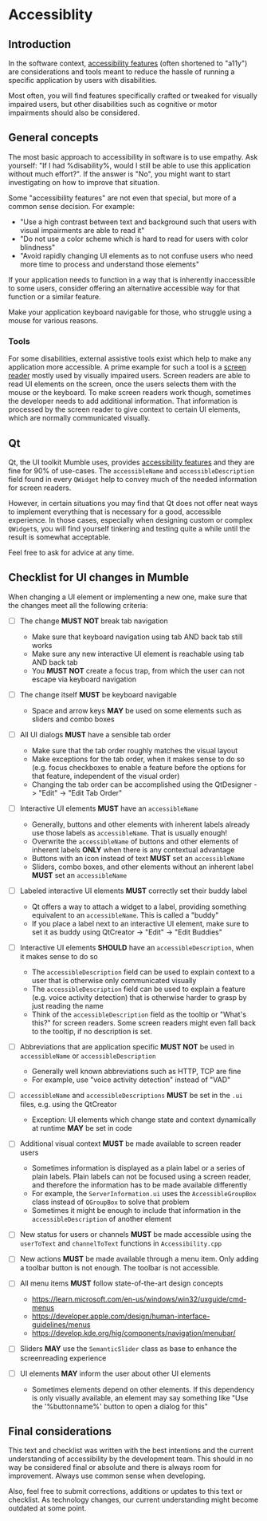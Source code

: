 # Accessiblity

## Introduction

In the software context, [accessibility features](https://en.wikipedia.org/wiki/Computer_accessibility)
(often shortened to "a11y") are considerations and tools meant to reduce the hassle of running
a specific application by users with disabilities.

Most often, you will find features specifically crafted or tweaked for visually impaired users,
but other disabilities such as cognitive or motor impairments should also be considered.

## General concepts

The most basic approach to accessibility in software is to use empathy. Ask yourself: "If I had
%disability%, would I still be able to use this application without much effort?". If the
answer is "No", you might want to start investigating on how to improve that situation.

Some "accessibility features" are not even that special, but more of a common sense decision. For example:

* "Use a high contrast between text and background such that users with visual impairments are able to read it"
* "Do not use a color scheme which is hard to read for users with color blindness"
* "Avoid rapidly changing UI elements as to not confuse users who need more time to process and understand those elements"

If your application needs to function in a way that is inherently inaccessible to some users,
consider offering an alternative accessible way for that function or a similar feature.

Make your application keyboard navigable for those, who struggle using a mouse for
various reasons.

### Tools

For some disabilities, external assistive tools exist which help to make any application more
accessible. A prime example for such a tool is a [screen reader](https://en.wikipedia.org/wiki/Screenreader)
mostly used by visually impaired users. Screen readers are able to read UI elements on the screen, once the users
selects them with the mouse or the keyboard. To make screen readers work though, sometimes the
developer needs to add additional information. That information is processed by the screen reader to give
context to certain UI elements, which are normally communicated visually.

## Qt

Qt, the UI toolkit Mumble uses, provides [accessibility features](https://doc.qt.io/qt-5/accessible.html)
and they are fine for 90% of use-cases. The ``accessibleName`` and ``accessibleDescription`` field found
in every ``QWidget`` help to convey much of the needed information for screen readers.

However, in certain situations you may find that Qt does not offer neat ways to implement everything that
is necessary for a good, accessible experience. In those cases, especially when designing custom or
complex ``QWidget``s, you will find yourself tinkering and testing quite a while until the result is
somewhat acceptable.

Feel free to ask for advice at any time.

## Checklist for UI changes in Mumble

When changing a UI element or implementing a new one, make sure that the changes meet all the following criteria:

* [ ] The change **MUST NOT** break tab navigation
  * Make sure that keyboard navigation using tab AND back tab still works
  * Make sure any new interactive UI element is reachable using tab AND back tab
  * You **MUST NOT** create a focus trap, from which the user can not escape via keyboard navigation

* [ ] The change itself **MUST** be keyboard navigable
  * Space and arrow keys **MAY** be used on some elements such as sliders and combo boxes

* [ ] All UI dialogs **MUST** have a sensible tab order
  * Make sure that the tab order roughly matches the visual layout
  * Make exceptions for the tab order, when it makes sense to do so (e.g. focus checkboxes to enable a feature before the options for that feature, independent of the visual order)
  * Changing the tab order can be accomplished using the QtDesigner -> "Edit" -> "Edit Tab Order"

* [ ] Interactive UI elements **MUST** have an ``accessibleName``
  * Generally, buttons and other elements with inherent labels already use those labels as ``accessibleName``. That is usually enough!
  * Overwrite the ``accessibleName`` of buttons and other elements of inherent labels **ONLY** when there is any contextual advantage
  * Buttons with an icon instead of text **MUST** set an ``accessibleName``
  * Sliders, combo boxes, and other elements without an inherent label **MUST** set an ``accessibleName``

* [ ] Labeled interactive UI elements **MUST** correctly set their buddy label
  * Qt offers a way to attach a widget to a label, providing something equivalent to an ``accessibleName``. This is called a "buddy"
  * If you place a label next to an interactive UI element, make sure to set it as buddy using QtCreator -> "Edit" -> "Edit Buddies"

* [ ] Interactive UI elements **SHOULD** have an ``accessibleDescription``, when it makes sense to do so
  * The ``accessibleDescription`` field can be used to explain context to a user that is otherwise only communicated visually
  * The ``accessibleDescription`` field can be used to explain a feature (e.g. voice activity detection) that is otherwise harder to grasp by just reading the name
  * Think of the ``accessibleDescription`` field as the tooltip or "What's this?" for screen readers. Some screen readers might even fall back to the tooltip, if no description is set.

* [ ] Abbreviations that are application specific **MUST NOT** be used in ``accessibleName`` or ``accessibleDescription``
  * Generally well known abbreviations such as HTTP, TCP are fine
  * For example, use "voice activity detection" instead of "VAD"

* [ ] ``accessibleName`` and ``accessibleDescriptions`` **MUST** be set in the ``.ui`` files, e.g. using the QtCreator
  * Exception: UI elements which change state and context dynamically at runtime **MAY** be set in code

* [ ] Additional visual context **MUST** be made available to screen reader users
  * Sometimes information is displayed as a plain label or a series of plain labels. Plain labels can not be focused using a screen reader, and therefore the information has to be made available differently
  * For example, the ``ServerInformation.ui`` uses the ``AccessibleGroupBox`` class instead of ``QGroupBox`` to solve that problem
  * Sometimes it might be enough to include that information in the ``accessibleDescription`` of another element

* [ ] New status for users or channels **MUST** be made accessible using the ``userToText`` and ``channelToText`` functions in ``Accessibility.cpp``

* [ ] New actions **MUST** be made available through a menu item. Only adding a toolbar button is not enough. The toolbar is not accessible.

* [ ] All menu items **MUST** follow state-of-the-art design concepts
  * https://learn.microsoft.com/en-us/windows/win32/uxguide/cmd-menus
  * https://developer.apple.com/design/human-interface-guidelines/menus
  * https://develop.kde.org/hig/components/navigation/menubar/

* [ ] Sliders **MAY** use the ``SemanticSlider`` class as base to enhance the screenreading experience

* [ ] UI elements **MAY** inform the user about other UI elements
  * Sometimes elements depend on other elements. If this dependency is only visually available, an element may say something like "Use the '%buttonname%' button to open a dialog for this"


## Final considerations

This text and checklist was written with the best intentions and the current understanding of accessibility
by the development team. This should in no way be considered final or absolute and there is always room
for improvement. Always use common sense when developing.

Also, feel free to submit corrections, additions or updates to this text or checklist. As technology changes,
our current understanding might become outdated at some point.

